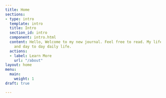 ```yaml
---
title: Home
sections:
- type: intro
  template: intro
  title: Intro
  section_id: intro
  component: intro.html
  content: Hello, Welcome to my new journal. Feel free to read. My lifestyle photography
    and day to day daily life.
  actions:
  - label: Learn More
    url: "/about"
layout: home
menu:
  main:
    weight: 1
draft: true

---
```

